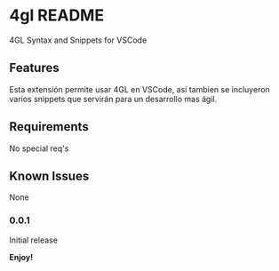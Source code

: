 # 4gl README

4GL Syntax and Snippets for VSCode

## Features

Esta extensión permite usar 4GL en VSCode, asi tambien se incluyeron varios snippets que servirán para un desarrollo mas ágil.

## Requirements

No special req's

## Known Issues

None

### 0.0.1

Initial release 

**Enjoy!**
